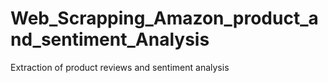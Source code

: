 # Web_Scrapping_Amazon_product_and_sentiment_Analysis
Extraction of product reviews and sentiment analysis

